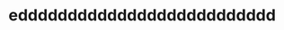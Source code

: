 <!DOCTYPE html>
<html>
<head>
<title>mywebsite</title>
<h1>edddddddddddddddddddddddddd</h1>
</head>
<html>
